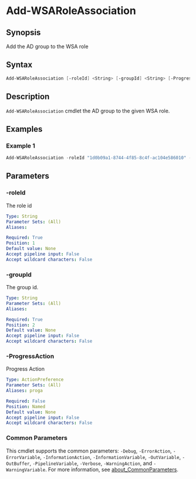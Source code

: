 # Add-WSARoleAssociation

## Synopsis

Add the AD group to the WSA role

## Syntax

```powershell
Add-WSARoleAssociation [-roleId] <String> [-groupId] <String> [-ProgressAction <ActionPreference>] [<CommonParameters>]
```

## Description

`Add-WSARoleAssociation` cmdlet the AD group to the given WSA role.

## Examples

### Example 1

```powershell
Add-WSARoleAssociation -roleId "1d0b09a1-8744-4f85-8c4f-ac104e586010" -groupId "1e942dc6-94ba-43ef-97ce-9ba34fee1609"
```

## Parameters

### -roleId

The role id

```yaml
Type: String
Parameter Sets: (All)
Aliases:

Required: True
Position: 1
Default value: None
Accept pipeline input: False
Accept wildcard characters: False
```

### -groupId

The group id.

```yaml
Type: String
Parameter Sets: (All)
Aliases:

Required: True
Position: 2
Default value: None
Accept pipeline input: False
Accept wildcard characters: False
```

### -ProgressAction

Progress Action

```yaml
Type: ActionPreference
Parameter Sets: (All)
Aliases: proga

Required: False
Position: Named
Default value: None
Accept pipeline input: False
Accept wildcard characters: False
```

### Common Parameters

This cmdlet supports the common parameters: `-Debug`, `-ErrorAction`, `-ErrorVariable`, `-InformationAction`, `-InformationVariable`, `-OutVariable`, `-OutBuffer`, `-PipelineVariable`, `-Verbose`, `-WarningAction`, and `-WarningVariable`. For more information, see [about_CommonParameters](http://go.microsoft.com/fwlink/?LinkID=113216).
